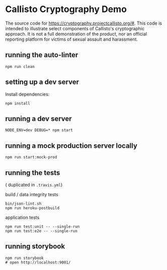 # Callisto Cryptography Demo

The source code for <https://cryptography.projectcallisto.org/#>. This code is intended to illustrate select components of Callisto's cryptographic approach. It is not a full demonstration of the product, nor an official reporting platform for victims of sexual assault and harassment.

## running the auto-linter

```
npm run clean
```

## setting up a dev server

Install dependencies:

```
npm install
```

## running a dev server

```
NODE_ENV=dev DEBUG=* npm start
```

## running a mock production server locally

```
npm run start:mock-prod
```

## running the tests

( duplicated in `.travis.yml`)

build / data integrity tests

```
bin/json-lint.sh
npm run heroku-postbuild
```

application tests

```
npm run test:unit -- --single-run
npm run test:e2e -- --single-run
```

## running storybook

```
npm run storybook
# open http://localhost:9001/
```
